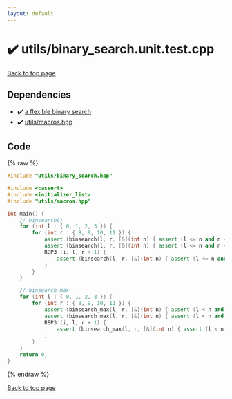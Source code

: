 ```yaml
---
layout: default
---
```


<!-- mathjax config similar to math.stackexchange -->
<script type="text/javascript" async
  src="https://cdnjs.cloudflare.com/ajax/libs/mathjax/2.7.5/MathJax.js?config=TeX-MML-AM_CHTML">
</script>
<script type="text/x-mathjax-config">
  MathJax.Hub.Config({
    TeX: { equationNumbers: { autoNumber: "AMS" }},
    tex2jax: {
      inlineMath: [ ['$','$'] ],
      processEscapes: true
    },
    "HTML-CSS": { matchFontHeight: false },
    displayAlign: "left",
    displayIndent: "2em"
  });
</script>

<script type="text/javascript" src="https://cdnjs.cloudflare.com/ajax/libs/jquery/3.4.1/jquery.min.js"></script>
<script src="https://cdn.jsdelivr.net/npm/jquery-balloon-js@1.1.2/jquery.balloon.min.js" integrity="sha256-ZEYs9VrgAeNuPvs15E39OsyOJaIkXEEt10fzxJ20+2I=" crossorigin="anonymous"></script>
<script type="text/javascript" src="../../assets/js/copy-button.js"></script>
<link rel="stylesheet" href="../../assets/css/copy-button.css" />


# :heavy_check_mark: utils/binary_search.unit.test.cpp


[Back to top page](../../index.html)



## Dependencies
* :heavy_check_mark: [a flexible binary search](../../library/utils/binary_search.hpp.html)
* :heavy_check_mark: [utils/macros.hpp](../../library/utils/macros.hpp.html)


## Code
{% raw %}
```cpp
#include "utils/binary_search.hpp"

#include <cassert>
#include <initializer_list>
#include "utils/macros.hpp"

int main() {
    // binsearch()
    for (int l : { 0, 1, 2, 3 }) {
        for (int r : { 8, 9, 10, 11 }) {
            assert (binsearch(l, r, [&](int n) { assert (l <= n and n < r); return true;   }) == l);
            assert (binsearch(l, r, [&](int n) { assert (l <= n and n < r); return false;  }) == r);
            REP3 (i, l, r + 1) {
                assert (binsearch(l, r, [&](int n) { assert (l <= n and n < r); return n >= i; }) == i);
            }
        }
    }

    // binsearch_max
    for (int l : { 0, 1, 2, 3 }) {
        for (int r : { 8, 9, 10, 11 }) {
            assert (binsearch_max(l, r, [&](int n) { assert (l < n and n <= r); return false; }) == l);
            assert (binsearch_max(l, r, [&](int n) { assert (l < n and n <= r); return true;  }) == r);
            REP3 (i, l, r + 1) {
                assert (binsearch_max(l, r, [&](int n) { assert (l < n and n <= r); return n <= i; }) == i);
            }
        }
    }
    return 0;
}

```
{% endraw %}

[Back to top page](../../index.html)

